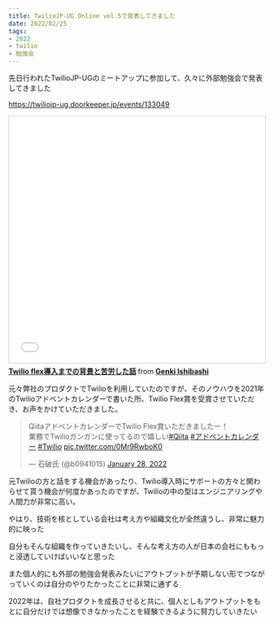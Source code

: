 ```yaml
---
title: TwilioJP-UG Online vol.5で発表してきました
date: 2022/02/25
tags:
- 2022
- twilio
- 勉強会
---
```


先日行われたTwilioJP-UGのミートアップに参加して、久々に外部勉強会で発表してきました

https://twiliojp-ug.doorkeeper.jp/events/133049


<iframe src="//www.slideshare.net/slideshow/embed_code/key/1qO0jqqXGzDVcZ" width="595" height="485" frameborder="0" marginwidth="0" marginheight="0" scrolling="no" style="border:1px solid #CCC; border-width:1px; margin-bottom:5px; max-width: 100%;" allowfullscreen> </iframe> <div style="margin-bottom:5px"> <strong> <a href="//www.slideshare.net/genkiishibashi3/twilio-flex-251282309" title="Twilio flex導入までの背景と苦労した話" target="_blank">Twilio flex導入までの背景と苦労した話</a> </strong> from <strong><a href="//www.slideshare.net/genkiishibashi3" target="_blank">Genki Ishibashi</a></strong> </div>


元々弊社のプロダクトでTwilioを利用していたのですが、そのノウハウを2021年のTwilioアドベントカレンダーで書いた所、Twilio Flex賞を受賞させていただき、お声をかけていただきました。

<blockquote class="twitter-tweet"><p lang="ja" dir="ltr">QiitaアドベントカレンダーでTwilio Flex賞いただきましたー！<br>業務でTwilioガンガンに使ってるので嬉しい<a href="https://twitter.com/hashtag/Qiita?src=hash&amp;ref_src=twsrc%5Etfw">#Qiita</a> <a href="https://twitter.com/hashtag/%E3%82%A2%E3%83%89%E3%83%99%E3%83%B3%E3%83%88%E3%82%AB%E3%83%AC%E3%83%B3%E3%83%80%E3%83%BC?src=hash&amp;ref_src=twsrc%5Etfw">#アドベントカレンダー</a> <a href="https://twitter.com/hashtag/Twilio?src=hash&amp;ref_src=twsrc%5Etfw">#Twilio</a> <a href="https://t.co/0Mr9RwboK0">pic.twitter.com/0Mr9RwboK0</a></p>&mdash; 石破氏 (@b0941015) <a href="https://twitter.com/b0941015/status/1486915309206663169?ref_src=twsrc%5Etfw">January 28, 2022</a></blockquote> <script async src="https://platform.twitter.com/widgets.js" charset="utf-8"></script>

元Twilioの方と話をする機会があったり、Twilio導入時にサポートの方々と関わらせて貰う機会が何度かあったのですが、Twilioの中の型はエンジニアリングや人間力が非常に高い。

やはり、技術を核としている会社は考え方や組織文化が全然違うし、非常に魅力的に映った

自分もそんな組織を作っていきたいし、そんな考え方の人が日本の会社にももっと浸透していけばいいなと思った



また個人的にも外部の勉強会発表みたいにアウトプットが予期しない形でつながっていくのは自分のやりたかったことに非常に通ずる

2022年は、自社プロダクトを成長させると共に、個人としもアウトプットをもとに自分だけでは想像できなかったことを経験できるように努力していきたい

